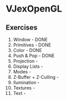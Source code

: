 VJexOpenGL
==========

Exercises
----------

1. Window                 - DONE
2. Primitives             - DONE
3. Color                  - DONE
4. Push & Pop             - DONE
5. Projection             -
6. Display Lists          -
7. Modes                  -
8. Z-Buffer + Z-Culling   -
9. Ilumination            -
10. Textures              -
11. Text                  -

